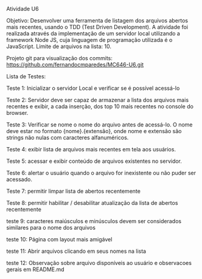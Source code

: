 Atividade U6

Objetivo: Desenvolver uma ferramenta de listagem dos arquivos abertos mais recentes, usando o TDD (Test Driven Development). A atividade foi realizada através da implementação de um servidor local utilizando a framework Node JS, cuja linguagem de programação utilizada é o JavaScript.
Limite de arquivos na lista: 10.

Projeto git para visualização dos commits: https://github.com/fernandocmparedes/MC646-U6.git

Lista de Testes:

Teste 1: Inicializar o servidor Local e verificar se é possível acessá-lo

Teste 2: Servidor deve ser capaz de armazenar a lista dos arquivos mais recentes e exibir, a cada inserção, dos top 10 mais recentes no console do browser.

Teste 3: Verificar se nome o nome do arquivo antes de acessá-lo. O nome deve estar no formato {nome}.{extensão}, onde nome e extensão são strings não nulas com caracteres alfanuméricos.

Teste 4: exibir lista de arquivos mais recentes em tela aos usuários.

Teste 5: acessar e exibir conteúdo de arquivos existentes no servidor.

Teste 6: alertar o usuário quando o arquivo for inexistente ou não puder ser acessado.

Teste 7: permitir limpar lista de abertos recentemente

Teste 8: permitir habilitar / desabilitar atualização da lista de abertos recentemente

teste 9: caracteres maiúsculos e minúsculos devem ser considerados similares para o nome dos arquivos

teste 10: Página com layout mais amigável

teste 11: Abrir arquivos clicando em seus nomes na lista

teste 12: Observação sobre arquivo disponíveis ao usuário e observacoes gerais em README.md